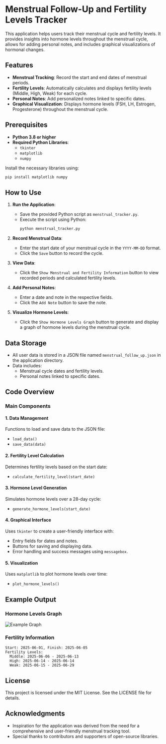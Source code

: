 # Menstrual Follow-Up and Fertility Levels Tracker

This application helps users track their menstrual cycle and fertility levels. It provides insights into hormone levels throughout the menstrual cycle, allows for adding personal notes, and includes graphical visualizations of hormonal changes.

## Features

- **Menstrual Tracking**: Record the start and end dates of menstrual periods.
- **Fertility Levels**: Automatically calculates and displays fertility levels (Middle, High, Weak) for each cycle.
- **Personal Notes**: Add personalized notes linked to specific dates.
- **Graphical Visualization**: Displays hormone levels (FSH, LH, Estrogen, Progesterone) throughout the menstrual cycle.

## Prerequisites

- **Python 3.8 or higher**
- **Required Python Libraries**:
  - `tkinter`
  - `matplotlib`
  - `numpy`

Install the necessary libraries using:

```bash
pip install matplotlib numpy
```

## How to Use

1. **Run the Application**:
   - Save the provided Python script as `menstrual_tracker.py`.
   - Execute the script using Python:
     ```bash
     python menstrual_tracker.py
     ```

2. **Record Menstrual Data**:
   - Enter the start date of your menstrual cycle in the `YYYY-MM-DD` format.
   - Click the `Save` button to record the cycle.

3. **View Data**:
   - Click the `Show Menstrual and Fertility Information` button to view recorded periods and calculated fertility levels.

4. **Add Personal Notes**:
   - Enter a date and note in the respective fields.
   - Click the `Add Note` button to save the note.

5. **Visualize Hormone Levels**:
   - Click the `Show Hormone Levels Graph` button to generate and display a graph of hormone levels during the menstrual cycle.

## Data Storage

- All user data is stored in a JSON file named `menstrual_follow_up.json` in the application directory.
- Data includes:
  - Menstrual cycle dates and fertility levels.
  - Personal notes linked to specific dates.

## Code Overview

### Main Components

#### 1. **Data Management**
Functions to load and save data to the JSON file:
- `load_data()`
- `save_data(data)`

#### 2. **Fertility Level Calculation**
Determines fertility levels based on the start date:
- `calculate_fertility_level(start_date)`

#### 3. **Hormone Level Generation**
Simulates hormone levels over a 28-day cycle:
- `generate_hormone_levels(start_date)`

#### 4. **Graphical Interface**
Uses `tkinter` to create a user-friendly interface with:
- Entry fields for dates and notes.
- Buttons for saving and displaying data.
- Error handling and success messages using `messagebox`.

#### 5. **Visualization**
Uses `matplotlib` to plot hormone levels over time:
- `plot_hormone_levels()`

## Example Output

### Hormone Levels Graph
![Example Graph](https://pointspecifics.com.au/wp-content/uploads/2020/01/fsh-lh-hormones.jpg)

### Fertility Information
```
Start: 2025-06-01, Finish: 2025-06-05
Fertility Levels:
  Middle: 2025-06-06 - 2025-06-13
  High: 2025-06-14 - 2025-06-14
  Weak: 2025-06-15 - 2025-06-29
```

## License

This project is licensed under the MIT License. See the LICENSE file for details.

## Acknowledgments

- Inspiration for the application was derived from the need for a comprehensive and user-friendly menstrual tracking tool.
- Special thanks to contributors and supporters of open-source libraries.
